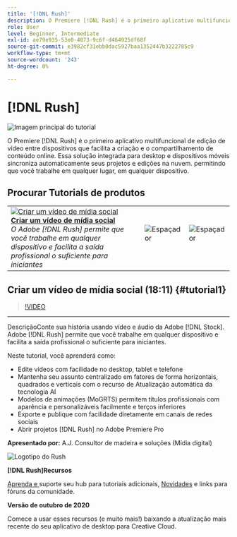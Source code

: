 ```yaml
---
title: '[!DNL Rush]'
description: O Premiere [!DNL Rush] é o primeiro aplicativo multifuncional de edição de vídeo entre dispositivos que facilita a criação e o compartilhamento de conteúdo online
role: User
level: Beginner, Intermediate
exl-id: ae79e935-53e0-4873-9c6f-d464925df68f
source-git-commit: e3982cf31ebb0dac5927baa1352447b3222785c9
workflow-type: tm+mt
source-wordcount: '243'
ht-degree: 0%

---
```


# [!DNL Rush]

![Imagem principal do tutorial](../assets/Rush.jpg)

O Premiere [!DNL Rush] é o primeiro aplicativo multifuncional de edição de vídeo entre dispositivos que facilita a criação e o compartilhamento de conteúdo online. Essa solução integrada para desktop e dispositivos móveis sincroniza automaticamente seus projetos e edições na nuvem. permitindo que você trabalhe em qualquer lugar, em qualquer dispositivo.

## Procurar Tutorials de produtos

<table style="table-layout:fixed">
<tr>
 <td>
   <a href="rush.md#tutorial1">
      <img alt="Criar um vídeo de mídia social" src="../assets/rush_socialMediaAd_wood_thumbnail.jpg" />
   </a>
    <div>
   <a href="rush.md#tutorial1"><strong>Criar um vídeo de mídia social</strong></a>
    </div>
    <em>O Adobe [!DNL Rush] permite que você trabalhe em qualquer dispositivo e facilita a saída profissional o suficiente para iniciantes</em>
    <br>
  </td>
  <td>
    <img alt="Espaçador" src="../assets/Whitespacer.png" />
    <div>
    <br>
  </td>
  <td>
    <img alt="Espaçador" src="../assets/Whitespacer.png" />
    <div>
    <br>
  </td>
</tr>
</table>

## Criar um vídeo de mídia social (18:11) {#tutorial1}

>[!VIDEO](https://video.tv.adobe.com/v/326900?hidetitle=true)

****
DescriçãoConte sua história usando vídeo e áudio da Adobe  [!DNL Stock]. Adobe [!DNL Rush] permite que você trabalhe em qualquer dispositivo e facilita a saída profissional o suficiente para iniciantes.

Neste tutorial, você aprenderá como:
* Edite vídeos com facilidade no desktop, tablet e telefone
* Mantenha seu assunto centralizado em fatores de forma horizontais, quadrados e verticais com o recurso de Atualização automática da tecnologia AI
* Modelos de animações (MoGRTS) permitem títulos profissionais com aparência e personalizáveis facilmente e terços inferiores
* Exporte e publique com facilidade diretamente em canais de redes sociais
* Abrir projetos [!DNL Rush] no Adobe Premiere Pro

**Apresentado por:**
A.J. Consultor de madeira e soluções (Mídia digital)

![Logotipo do Rush](../assets/ru_appicon_96.png)

**[!DNL Rush]Recursos**

[Aprenda e ](https://helpx.adobe.com/support/premiere-rush.html) suporte seu hub para tutoriais adicionais,  [Novidades](https://helpx.adobe.com/premiere-rush/user-guide.html/premiere-rush/help/whats-new.ug.html) e links para fóruns da comunidade.

**Versão de outubro de 2020**

Comece a usar esses recursos (e muito mais!) baixando a atualização mais recente do seu aplicativo de desktop para Creative Cloud.
